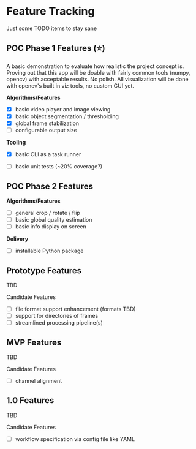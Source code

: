 # Feature Tracking

Just some TODO items to stay sane

## POC Phase 1 Features (⭐)

A basic demonstration to evaluate how realistic the project concept is. Proving out that this app will be doable with fairly common tools (numpy, opencv) with acceptable results. No polish. All visualization will be done with opencv's built in viz 
tools, no custom GUI yet.

**Algorithms/Features**
- [x] basic video player and image viewing
- [x] basic object segmentation / thresholding
- [x] global frame stabilization
- [ ] configurable output size

**Tooling**
- [x] basic CLI as a task runner
- [ ] basic unit tests (~20% coverage?)


## POC Phase 2 Features

**Algorithms/Features**
- [ ] general crop / rotate / flip
- [ ] basic global quality estimation
- [ ] basic info display on screen 

**Delivery**
- [ ] installable Python package


## Prototype Features

TBD

Candidate Features
- [ ] file format support enhancement (formats TBD)
- [ ] support for directories of frames
- [ ] streamlined processing pipeline(s)

## MVP Features

TBD

Candidate Features
- [ ] channel alignment

## 1.0 Features

TBD

Candidate Features
- [ ] workflow specification via config file like YAML


